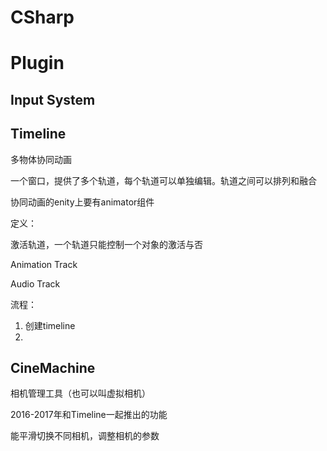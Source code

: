 



# CSharp



# Plugin



## Input System



## Timeline

多物体协同动画

一个窗口，提供了多个轨道，每个轨道可以单独编辑。轨道之间可以排列和融合



协同动画的enity上要有animator组件



定义：

激活轨道，一个轨道只能控制一个对象的激活与否





Animation Track

Audio Track





流程：

1. 创建timeline
2. 

## CineMachine

 相机管理工具（也可以叫虚拟相机）

2016-2017年和Timeline一起推出的功能

能平滑切换不同相机，调整相机的参数























































